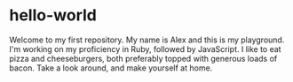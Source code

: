 # hello-world

Welcome to my first repository. My name is Alex and this is my playground. I'm working on my proficiency in Ruby, followed by JavaScript. I like to eat pizza and cheeseburgers, both preferably topped with generous loads of bacon. Take a look around, and make yourself at home.
